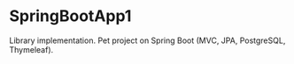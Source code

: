 # SpringBootApp1
Library implementation. Pet project on Spring Boot (MVC, JPA, PostgreSQL, Thymeleaf).
